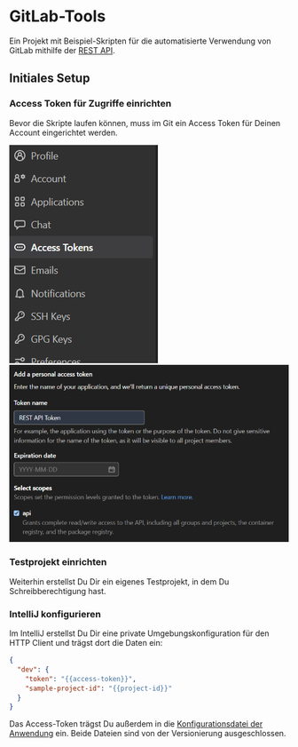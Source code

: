 # GitLab-Tools

Ein Projekt mit Beispiel-Skripten für die automatisierte Verwendung von GitLab mithilfe der [REST API](https://docs.gitlab.com/ee/api/).

## Initiales Setup

### Access Token für Zugriffe einrichten

Bevor die Skripte laufen können, muss im Git ein Access Token für Deinen Account eingerichtet werden.

![img.png](doc/img.png)
![img_1.png](doc/img_1.png)

### Testprojekt einrichten

Weiterhin erstellst Du Dir ein eigenes Testprojekt, in dem Du Schreibberechtigung hast.

### IntelliJ konfigurieren

Im IntelliJ erstellst Du Dir eine private Umgebungskonfiguration für den HTTP Client und trägst dort die Daten ein:

```json
{
  "dev": {
    "token": "{{access-token}}",
    "sample-project-id": "{{project-id}}"
  }
}
```

Das Access-Token trägst Du außerdem in die [Konfigurationsdatei der Anwendung](src/config/gitlab.json) ein.
Beide Dateien sind von der Versionierung ausgeschlossen.
